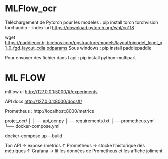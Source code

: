 # MLFlow_ocr

Téléchargement de Pytorch pour les modeles :
pip install torch torchvision torchaudio --index-url https://download.pytorch.org/whl/cu118

wget https://paddleocr.bj.bcebos.com/ppstructure/models/layout/picodet_lcnet_x1_0_fgd_layout_cdla.pdparams
Sous windows : pip install paddlepaddle

Pour envoyer des fichier dans l api : pip install python-multipart

# ML FLOW
mlflow ui
http://127.0.0.1:5000/#/experiments

API docs
http://127.0.0.1:8000/docs#/

Prometheus :
http://localhost:8000/metrics

projet_ocr/
│
├── api_ocr.py
├── requirements.txt
├── prometheus.yml
└── docker-compose.yml


docker-compose up --build




Ton API → expose /metrics
       ↑
   Prometheus → stocke l’historique des métriques
       ↑
   Grafana → lit les données de Prometheus et les affiche joliment

